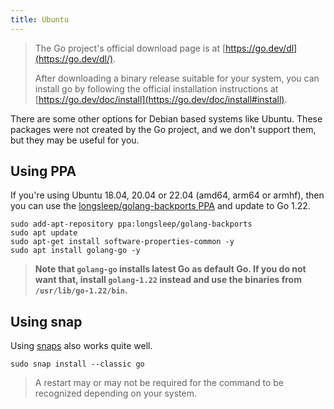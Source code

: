```yaml
---
title: Ubuntu
---
```


> The Go project's official download page is at [https://go.dev/dl](https://go.dev/dl/).
>
> After downloading a binary release suitable for your system, you can install go by following the official installation instructions at [https://go.dev/doc/install](https://go.dev/doc/install#install).

There are some other options for Debian based systems like Ubuntu. These packages were not created by the Go project, and we don't support them, but they may be useful for you.

## Using PPA

If you're using Ubuntu 18.04, 20.04 or 22.04 (amd64, arm64 or armhf), then you can use the [longsleep/golang-backports PPA](https://launchpad.net/~longsleep/+archive/ubuntu/golang-backports) and update to Go 1.22.

```
sudo add-apt-repository ppa:longsleep/golang-backports
sudo apt update
sudo apt-get install software-properties-common -y
sudo apt install golang-go -y
```

> **Note that `golang-go` installs latest Go as default Go. If you do not want that, install `golang-1.22` instead and use the binaries from `/usr/lib/go-1.22/bin`.**

## Using snap

Using [snaps](https://snapcraft.io/go) also works quite well.

```
sudo snap install --classic go
```

> A restart may or may not be required for the command to be recognized depending on your system.
